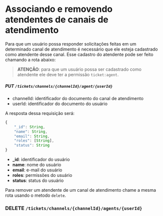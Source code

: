 # Associando e removendo atendentes de canais de atendimento

Para que um usuário possa responder solicitações feitas em um determinado canal de atendimento é necessário que ele esteja cadastrado como atendente desse canal. Esse cadastro do atendente pode ser feito chamando a rota abaixo:

> **ATENÇÃO**: para que um usuário possa ser cadastrado como atendente ele deve ter a permissão ```ticket:agent```.

##### PUT ```/tickets/channels/{channelId}/agent/{userId}```
+ channelId: identificador do documento do canal de atendimento
+ userId: identificador do documento do usuário

A resposta dessa requisição será:

```js
{
    "_id": String,
    "name": String,
    "email": String,
    "roles": [String],
    "status": String
}
```

+ **_id**: identificador do usuário
+ **name**: nome do usuário
+ **email**: e-mail do usuário
+ **roles**: permissões do usuário
+ **status**: status do usuário

Para remover um atendente de um canal de atendimento chame a mesma rota usando o metodo ```delete```.

### **DELETE** ```/tickets/channels/{channelId}/agents/{userId}```
